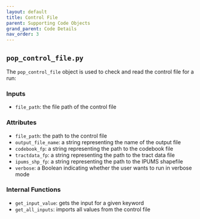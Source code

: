 ```yaml
---
layout: default
title: Control File
parent: Supporting Code Objects
grand_parent: Code Details
nav_order: 3
---
```


## `pop_control_file.py`
The `pop_control_file` object is used to check and read the control file for a run:

### Inputs
* `file_path`: the file path of the control file

### Attributes
* `file_path`: the path to the control file
* `output_file_name`: a string representing the name of the output file
* `codebook_fp`: a string representing the path to the codebook file
* `tractdata_fp`: a string representing the path to the tract data file
* `ipums_shp_fp`: a string representing the path to the IPUMS shapefile
* `verbose`: a Boolean indicating whether the user wants to run in verbose mode

### Internal Functions
* `get_input_value`: gets the input for a given keyword
* `get_all_inputs`: imports all values from the control file
